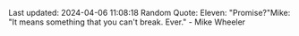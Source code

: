 Last updated: 2024-04-06 11:08:18
Random Quote: Eleven: "Promise?"Mike: "It means something that you can't break. Ever." - Mike Wheeler
